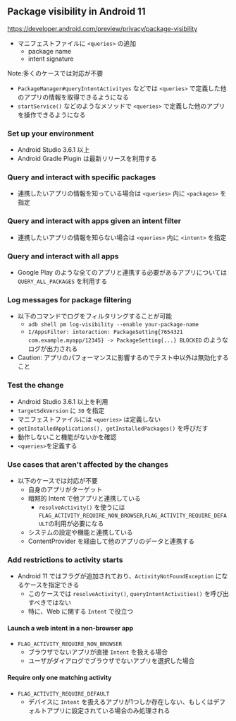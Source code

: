 ## Package visibility in Android 11

https://developer.android.com/preview/privacy/package-visibility

* マニフェストファイルに `<queries>` の追加
  * package name
  * intent signature
  
Note:多くのケースでは対応が不要

* `PackageManager#queryIntentActivityes` などでは `<queries>` で定義した他のアプリの情報を取得できるようになる
* `startService()` などのようなメソッドで `<queries>` で定義した他のアプリを操作できるようになる

### Set up your environment

* Android Studio 3.6.1 以上
* Android Gradle Plugin は最新リリースを利用する

### Query and interact with specific packages

* 連携したいアプリの情報を知っている場合は `<queries>` 内に `<packages>` を指定

### Query and interact with apps given an intent filter

* 連携したいアプリの情報を知らない場合は `<queries>` 内に `<intent>` を指定

### Query and interact with all apps

* Google Play のような全てのアプリと連携する必要があるアプリについては `QUERY_ALL_PACKAGES` を利用する

### Log messages for package filtering

* 以下のコマンドでログをフィルタリングすることが可能
  * `adb shell pm log-visibility --enable your-package-name`
  * `I/AppsFilter: interaction: PackageSetting{7654321 com.example.myapp/12345} -> PackageSetting{...} BLOCKED` のようなログが出力される
* Caution: アプリのパフォーマンスに影響するのでテスト中以外は無効化すること

### Test the change

* Android Studio 3.6.1 以上を利用
* `targetSdkVersion` に `30` を指定
* マニフェストファイルには `<queries>` は定義しない
* `getInstalledApplications(), getInstalledPackages()` を呼びだす
* 動作しないこと機能がないかを確認
* `<queries>`を定義する

### Use cases that aren't affected by the changes

* 以下のケースでは対応が不要
  * 自身のアプリがターゲット
  * 暗黙的 Intent で他アプリと連携している
    * `resolveActivity()` を使うには `FLAG_ACTIVITY_REQUIRE_NON_BROWSER`,`FLAG_ACTIVITY_REQUIRE_DEFAULT`の利用が必要になる
  * システムの設定や機能と連携している
  * ContentProvider を経由して他のアプリのデータと連携する

### Add restrictions to activity starts

* Android 11 ではフラグが追加されており、`ActivityNotFoundException` になるケースを指定できる
  * このケースでは `resolveActivity()`, `queryIntentActivities()` を呼び出すべきではない
  * 特に、Web に関する `Intent` で役立つ

#### Launch a web intent in a non-browser app

* `FLAG_ACTIVITY_REQUIRE_NON_BROWSER`
  * ブラウザでないアプリが直接 `Intent` を扱える場合
  * ユーザがダイアログでブラウザでないアプリを選択した場合

#### Require only one matching activity

* `FLAG_ACTIVITY_REQUIRE_DEFAULT`
  * デバイスに `Intent` を扱えるアプリが1つしか存在しない、もしくはデフォルトアプリに設定されている場合のみ処理される
